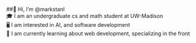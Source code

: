 ##👋 Hi, I’m @markstanl  
🎓 I am an undergraduate cs and math student at UW-Madison  
🖥️ I am interested in AI, and software development  
🧠 I am currently learning about web development, specializing in the front  
